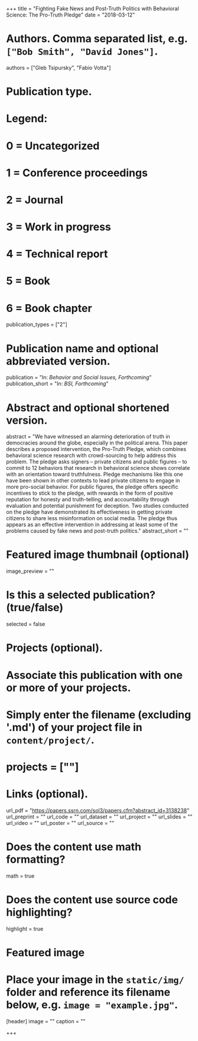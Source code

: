 +++
title = "Fighting Fake News and Post-Truth Politics with Behavioral Science: The Pro-Truth Pledge"
date = "2018-03-12"

# Authors. Comma separated list, e.g. `["Bob Smith", "David Jones"]`.
authors = ["Gleb Tsipursky", "Fabio Votta"]

# Publication type.
# Legend:
# 0 = Uncategorized
# 1 = Conference proceedings
# 2 = Journal
# 3 = Work in progress
# 4 = Technical report
# 5 = Book
# 6 = Book chapter
publication_types = ["2"]

# Publication name and optional abbreviated version.
publication = "In: *Behavior and Social Issues, Forthcoming*"
publication_short = "In: *BSI, Forthcoming*"

# Abstract and optional shortened version.
abstract = "We have witnessed an alarming deterioration of truth in democracies around the globe, especially in the political arena. This paper describes a proposed intervention, the Pro-Truth Pledge, which combines behavioral science research with crowd-sourcing to help address this problem. The pledge asks signers – private citizens and public figures – to commit to 12 behaviors that research in behavioral science shows correlate with an orientation toward truthfulness. Pledge mechanisms like this one have been shown in other contexts to lead private citizens to engage in more pro-social behavior. For public figures, the pledge offers specific incentives to stick to the pledge, with rewards in the form of positive reputation for honesty and truth-telling, and accountability through evaluation and potential punishment for deception. Two studies conducted on the pledge have demonstrated its effectiveness in getting private citizens to share less misinformation on social media. The pledge thus appears as an effective intervention in addressing at least some of the problems caused by fake news and post-truth politics."
abstract_short = ""

# Featured image thumbnail (optional)
image_preview = ""

# Is this a selected publication? (true/false)
selected = false

# Projects (optional).
#   Associate this publication with one or more of your projects.
#   Simply enter the filename (excluding '.md') of your project file in `content/project/`.
# projects = [""]

# Links (optional).
url_pdf = "https://papers.ssrn.com/sol3/papers.cfm?abstract_id=3138238"
url_preprint = ""
url_code = ""
url_dataset = ""
url_project = ""
url_slides = ""
url_video = ""
url_poster = ""
url_source = ""

# Does the content use math formatting?
math = true

# Does the content use source code highlighting?
highlight = true

# Featured image
# Place your image in the `static/img/` folder and reference its filename below, e.g. `image = "example.jpg"`.
[header]
image = ""
caption = ""

+++


